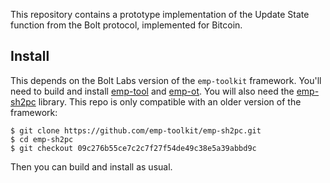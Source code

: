 This repository contains a prototype implementation of the Update State function from the Bolt protocol, implemented for Bitcoin.

## Install

This depends on the Bolt Labs version of the `emp-toolkit` framework.
You'll need to build and install [emp-tool](https://github.com/boltlabs-inc/emp-tool) and [emp-ot](https://github.com/boltlabs-inc/emp-ot).
You will also need the [emp-sh2pc](https://github.com/emp-toolkit/emp-sh2pc) library. This repo is only compatible with an older version of the framework:
```
$ git clone https://github.com/emp-toolkit/emp-sh2pc.git
$ cd emp-sh2pc
$ git checkout 09c276b55ce7c2c7f27f54de49c38e5a39abbd9c
```
Then you can build and install as usual.


